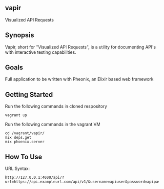 ## vapir

Visualized API Requests

## Synopsis

Vapir, short for "Visualized API Requests", is a utility for documenting API's with interactive testing capabilities.
	
## Goals

Full application to be written with Pheonix, an Elixir based web framework

## Getting Started

Run the following commands in cloned respository
```
vagrant up
```

Run the following commands in the vagrant VM
```
cd /vagrant/vapir/
mix deps.get
mix phoenix.server
```

## How To Use

URL Syntax:
```
http://127.0.0.1:4000/api/?url=https://api.exampleurl.com/api/v1/&username=apiuser&password=apipassword
```
